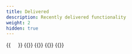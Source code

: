 ```yaml
---
title: Delivered
description: Recently delivered functionality
weight: 2
hidden: true
---
```


<div style="display: flex; flex-direction: row; justify-content: flex-start; gap: 20px; flex-wrap: wrap;">
    {{<news-card 
        title="Reminders"
        content="Support for sending reminder notifications in the case of an incompleted task."
        timeline="Q3 2024"
        githubUrl="https://github.com/digdir/roadmap/issues/177"
    >}}
    {{<news-card 
        title="Address lookup" 
        content="Support for ordering notifications to national identity number or organization number." 
        timeline="Q2 2024" 
        githubUrl="https://github.com/digdir/roadmap/issues/176"
    >}}
    {{<news-card
        title="Statistics"
        content="Automated retrieval of monthly statistics for internal use only."
        timeline="Q2 2024"
        githubUrl="https://github.com/digdir/roadmap/issues/178"
    >}}
    {{<news-card
        title="SMS notifications"
        content="Support for sending SMS notification to provided mobile number"
        timeline="Q1 2024"
        githubUrl="https://github.com/digdir/roadmap/issues/160"
    >}}
    {{<news-card
        title="Email notifications"
        content="Support for sending email notification to provided email address."
        timeline="Q4 2023"
        githubUrl="https://github.com/digdir/roadmap/issues/158"
    >}}

</div>